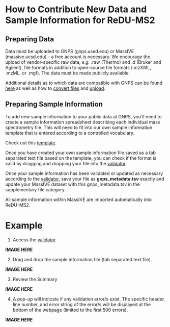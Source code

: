 # How to Contribute New Data and Sample Information for ReDU-MS2

## Preparing Data
Data must be uploaded to GNPS (gnps.used.edu) or MassIVE (massive.ucsd.edu) - a free account is necessary. We encourage the upload of vendor-specific raw data, *e.g.* .raw (Thermo) and .d (Bruker and Agilent), file formats in addition to open-source file formats (.mzXML, .mzML, or .mgf). The data must be made publicly avaliable. 

Additional details as to which data are compatible with GNPS can be found [here](https://github.com/CCMS-UCSD/GNPSDocumentation/blob/master/docs/isgnpsright.md) as well as how to [convert files](https://github.com/CCMS-UCSD/GNPSDocumentation/blob/master/docs/fileconversion.md) and [upload](https://github.com/CCMS-UCSD/GNPSDocumentation/blob/master/docs/fileupload.md).

## Preparing Sample Information
To add new sample information to your public data at GNPS, you'll need to create a sample information spreadsheet describing each individual mass spectrometry file. This will need to fit into our own sample information template that is entered according to a controlled vocabulary.

Check out this [template](https://docs.google.com/spreadsheets/d/1xEYFvAR6GlB-Gv3OFr2xgnpNhhe6dznn7h0489HIReY/edit?usp=sharing).

Once you have created your own sample information file saved as a tab separated text file based on the template, you can check if the format is valid by dragging and dropping your file into the [validator](http://dorresteinappshub.ucsd.edu:5005/addmetadata).

Once your sample information has been validated or updated as necessary according to the [validator](http://dorresteinappshub.ucsd.edu:5005/addmetadata), save your file as **gnps_metadata.tsv** exactly and update your MassIVE dataset with this gnps_metadata.tsv in the supplementary file category. 

All sample information within MassIVE are imported automatically into ReDU-MS2.

# Example
1. Access the [validator](http://dorresteinappshub.ucsd.edu:5005/addmetadata).

**IMAGE HERE**

2. Drag and drop the sample information file (tab separated text file).

**IMAGE HERE**

3. Review the Summary

**IMAGE HERE**

4. A pop-up will indicate if any validation error/s exist. The specific header, line number, and error string of the error/s will be displayed at the bottom of the webpage (limited to the first 500 errors).

**IMAGE HERE**
